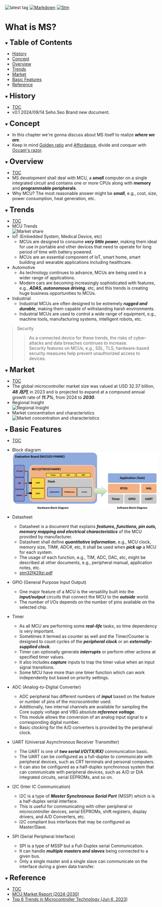 ![latest tag](https://img.shields.io/github/v/tag/gtuja/CSC_MS.svg?color=brightgreen)
[![Markdown](https://img.shields.io/badge/Markdown-brightgreen?style=flat&logo=markdown&logoColor=%23000000&labelColor=white)](https://daringfireball.net/projects/markdown/)
[![Stm](https://img.shields.io/badge/Stm-brightgreen?style=flat&logo=stmicroelectronics&logoColor=%2303234B&labelColor=white)](https://www.st.com/en/development-tools/stm32cubeide.html)


# What is MS?

<div id="toc"></div>
<details open>
<summary><font size="5"><b>Table of Contents</b></font></summary>

- [History](#history)
- [Concept](#Concept)
- [Overview](#Overview)
- [Trends](#Trends)
- [Market](#Market)
- [Basic Features](#Basic_Features)
- [Reference](#Reference)

</details>

<div id="history"></div>
<details open>
<summary><font size="5"><b>History</b></font></summary> 

- [TOC](#toc)<br>
- v0.1 2024/09/14 Seho.Seo Brand new document.

</details>

<div id="Concept"></div>
<details open>
<summary><font size="5"><b>Concept</b></font></summary>

- In this chapter we're gonna discuss about MS itself to realize ***where we are***.
- Keep in mind [Golden ratio](https://en.m.wikipedia.org/wiki/Golden_ratio) and [Affordance](https://en.m.wikipedia.org/wiki/Affordance), divide and conquer with [Occam's razor](https://en.m.wikipedia.org/wiki/Occam%27s_razor). 

</details>

<div id="Overview"></div>
<details open>
<summary><font size="5"><b>Overview</b></font></summary>

- [TOC](#toc)<br>
- MS development shall deal with MCU, a ***small*** computer on a single integrated circuit and contains one or more CPUs along with **memory** and **programmable peripherals**.
- Why MCU? The most reasonable answer might be ***small***, e.g., cost, size, power consumption, heat generation, etc.

</details>

<div id="Trends"></div>
<details open>
<summary><font size="5"><b>Trends</b></font></summary>

- [TOC](#toc)<br>
- MCU Trends<br>
![Market share](https://www.grandviewresearch.com/static/img/research/global-microcontroller-market.png)
- IoT (Embedded System, Medical Device, etc)
  - MCUs are designed to consume ***very little power***, making them ideal for use in portable and other devices that need to operate for long period of time with battery powered.
  - MCUs are an essential component of IoT, smart home, smart building and wearable applications including healthcare.
- Automotive
  - As technology continues to advance, MCUs are being used in a wider range of applications.
  - Modern cars are becoming increasingly sophisticated with features, e.g., ***ADAS, autonomous driving***, etc, and this trends is creating huge business opportunities to MCUs.
- Industrial
  - Industrial MCUs are often designed to be extremely ***rugged and durable***, making them capable of withstanding harsh environments.
  - Industrial MCUs are used to control a wide range of equipment, e.g., machine tools, manufacturing systems, intelligent robots, etc.

> Security
  >> As a connected device for these trends, the risks of cyber-attacks and data breaches continues to increase.<br>
  >> Security features on MCUs, e.g., SSL, TLS, hardware-based security measures help prevent unauthorized access to devices.<br>

</details>

<div id="Market"></div>
<details open>
<summary><font size="5"><b>Market</b></font></summary>

- [TOC](#toc)<br>
- The global microcontroller market size was valued at USD 32.37 billion, ***48 兆円***, in 2023 and is projected to expand at a compound annual growth rate of ***11.7%***, from 2024 to ***2030***.
- Regional Insight<br>
![Regional Insight](https://www.grandviewresearch.com/static/img/research/microcontroller-market-trends-by-region.png)
- Market concentration and characteristics<br>
![Market concentration and characteristics](https://www.grandviewresearch.com/static/img/research/microcontroller-market-concentration-characteristics.png)

</details>

<div id="Basic_Features"></div>
<details open>
<summary><font size="5"><b>Basic Features</b></font></summary>

- [TOC](#toc)<br>
- Block diagram<br>
 ![Block Diagram](https://github.com/gtuja/CSC_MS/blob/main/Resources/Part1/Part1_hardware_software_block_diagram.png)

- Datasheet
  - Datasheet is a document that explains ***features, functions, pin outs, memory mapping and electrical characteristics*** of the MCU provided by manufacturer.
  - Datasheet shall define ***quantitative information***, e.g., MCU clock, memory size, TIM#, ADC#, etc, it shall be used when ***pick up*** a MCU for each system. 
  - The usage of each function, e.g., TIM, ADC, DAC, etc, might be described at other documents, e.g., peripheral manual, application notes, etc.
  - [stm32f429zi.pdf](https://github.com/gtuja/CSC_MS/blob/main/Resources/Part1/Part1_stm32f429zi.pdf)

- GPIO (General Purpose Input Output)
  - One major feature of a MCU is the versatility built into the ***input/output*** circuits that connect the MCU to the ***outside*** world.
  - The number of I/Os depends on the number of pins available on the selected chip.

- Timer 
  - As all MCU are performing some ***real-life*** tasks, so time dependency is very important.
  - Sometimes it termed as counter as well and the Timer/Counter is designed to count cycles of the ***peripheral clock*** or an ***externally-supplied clock***.
  - Timer can optionally generate ***interrupts*** or perform other actions at specified timer values.
  - It also includes ***capture*** inputs to trap the timer value when an input signal transitions.
  - Some MCU have more than one timer function which can work independently but based on priority settings.

- ADC (Analog-to-Digital Converter)
  - ADC peripheral has different numbers of ***input*** based on the feature or number of pins of the microcontroller used.
  - Additionally, two internal channels are available for sampling the Core supply voltage and VBG absolute ***reference voltage***.
  - This module allows the conversion of an analog input signal to a corresponding digital number.
  - Basic clocking for the A/D converters is provided by the peripheral clock.

- UART (Universal Asynchronous Receiver Transmitter)
  - The UART is one of ***two serial I/O(TX/RX)*** communication basic.
  - The UART can be configured as a full-duplex to communicate with peripheral devices, such as CRT terminals and personal computers.
  - It can also be configured as a half-duplex synchronous system that can communicate with peripheral devices, such as A/D or D/A integrated circuits, serial EEPROMs, and so on.

- I2C (Inter IC Communication)
  - I2C is a type of ***Master Synchronous Serial Port*** (MSSP) which is is a half-duplex serial interface.
  - This is useful for communicating with other peripheral or microcontroller devices, serial EEPROMs, shift registers, display drivers, and A/D Converters, etc.
  - I2C compliant bus interfaces that may be configured as Master/Slave.

- SPI (Serial Peripheral Interface)
  - SPI is a type of MSSP but a Full-Duplex serial Communication.
  - It can handle ***multiple masters and slaves*** being connected to a given bus.
  - Only a single master and a single slave can communicate on the interface during a given data transfer.

</details>


<div id="Reference"></div>
<details open>
<summary><font size="5"><b>Reference</b></font></summary>

- [TOC](#toc)<br>
- [MCU Market Report (2024-2030)](https://www.grandviewresearch.com/industry-analysis/microcontroller-market)
- [Top 6 Trends in Microcontroller Technology (Jun 6, 2023)](https://octopart.com/pulse/p/top-6-trends-microcontroller-technology)

</details>
